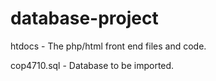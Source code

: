 # database-project
htdocs - The php/html front end files and code.

cop4710.sql - Database to be imported.
